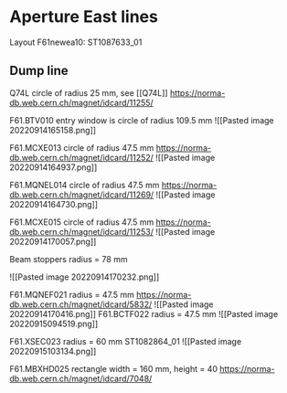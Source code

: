 # Aperture East lines


Layout F61newea10: ST1087633_01

## Dump line

Q74L circle of radius 25 mm, see [[Q74L]]
https://norma-db.web.cern.ch/magnet/idcard/11255/

F61.BTV010 entry window is circle of radius 109.5 mm
![[Pasted image 20220914165158.png]]

F61.MCXE013 circle of radius 47.5 mm
https://norma-db.web.cern.ch/magnet/idcard/11252/
![[Pasted image 20220914164937.png]]

F61.MQNEL014 circle of radius 47.5 mm
https://norma-db.web.cern.ch/magnet/idcard/11269/
![[Pasted image 20220914164730.png]]

F61.MCXE015 circle of radius 47.5 mm
https://norma-db.web.cern.ch/magnet/idcard/11253/
![[Pasted image 20220914170057.png]]

Beam stoppers radius = 78 mm

![[Pasted image 20220914170232.png]]

F61.MQNEF021 radius = 47.5 mm
https://norma-db.web.cern.ch/magnet/idcard/5832/
![[Pasted image 20220914170416.png]]
F61.BCTF022 radius = 47.5 mm
![[Pasted image 20220915094519.png]]

F61.XSEC023 radius = 60 mm
ST1082864_01
![[Pasted image 20220915103134.png]]



F61.MBXHD025 rectangle width = 160 mm, height = 40
https://norma-db.web.cern.ch/magnet/idcard/7048/
